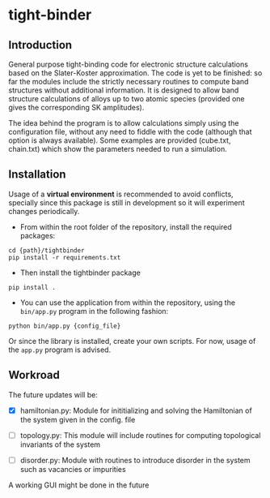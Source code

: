 # tight-binder
## Introduction
General purpose tight-binding code for electronic structure calculations based on the Slater-Koster approximation.
The code is yet to be finished: so far the modules include the strictly necessary routines to compute band structures
without additional information. 
It is designed to allow band structure calculations of alloys up to two atomic species (provided one gives the corresponding SK amplitudes).

The idea behind the program is to allow calculations simply using the configuration file, without any need to fiddle with the code (although that option is always available).
Some examples are provided (cube.txt, chain.txt) which show the parameters needed to run a simulation.

## Installation
Usage of a **virtual environment** is recommended to avoid conflicts, specially since this package is still in development so
it will experiment changes periodically.

* From within the root folder of the repository, install the required packages:
```
cd {path}/tightbinder
pip install -r requirements.txt
```
* Then install the tightbinder package
``` 
pip install .
```
* You can use the application from within the repository, using the ```bin/app.py``` program in the following fashion:
``` 
python bin/app.py {config_file} 
```
Or since the library is installed, create your own scripts. For now, usage of the ```app.py``` program is advised.


## Workroad
The future updates will be:
- [x] hamiltonian.py: Module for inititializing and solving the Hamiltonian of the system given in the config. file
- [ ] topology.py: This module will include routines for computing topological invariants of the system
- [ ] disorder.py: Module with routines to introduce disorder in the system such as vacancies or impurities


A working GUI might be done in the future
